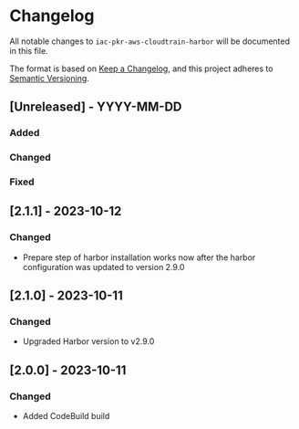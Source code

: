 # Changelog
All notable changes to `iac-pkr-aws-cloudtrain-harbor` will be documented in this file.

The format is based on [Keep a Changelog](https://keepachangelog.com/en/1.0.0/),
and this project adheres to [Semantic Versioning](https://semver.org/spec/v2.0.0.html).

## [Unreleased] - YYYY-MM-DD
### Added
### Changed
### Fixed

## [2.1.1] - 2023-10-12
### Changed
- Prepare step of harbor installation works now after the harbor configuration was updated to version 2.9.0

## [2.1.0] - 2023-10-11
### Changed
- Upgraded Harbor version to v2.9.0

## [2.0.0] - 2023-10-11
### Changed
- Added CodeBuild build
